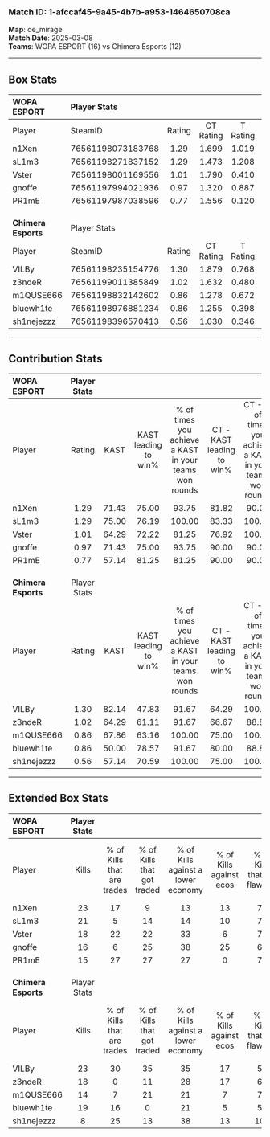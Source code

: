 ### Match ID: 1-afccaf45-9a45-4b7b-a953-1464650708ca  
**Map**: de_mirage  
**Match Date**: 2025-03-08  
**Teams**: WOPA ESPORT (16) vs Chimera Esports (12)  

---  

## Box Stats  

| **WOPA ESPORT**     | Player Stats      |        |           |          |       |      |       |         |        |      |     |
| :- | :- | :-: | :-: | :-: | :-: | :-: | :-: | :-: | :-: | :-: | :-: |
| Player              | SteamID           | Rating | CT Rating | T Rating | KAST  | ADR  | Kills | Assists | Deaths | K/D  | HS% |
| n1Xen               | 76561198073183768 |  1.29  |   1.699   |  1.019   | 71.43 | 89.3 |  23   |    5    |   16   | 1.44 | 78  |
| sL1m3               | 76561198271837152 |  1.29  |   1.473   |  1.208   | 75.00 | 74.8 |  21   |    7    |   12   | 1.75 | 52  |
| Vster               | 76561198001169556 |  1.01  |   1.790   |  0.410   | 64.29 | 72.5 |  18   |    5    |   17   | 1.06 | 55  |
| gnoffe              | 76561197994021936 |  0.97  |   1.320   |  0.887   | 71.43 | 74.6 |  16   |   11    |   20   | 0.80 | 68  |
| PR1mE               | 76561197987038596 |  0.77  |   1.556   |  0.120   | 57.14 | 48.2 |  15   |    4    |   18   | 0.83 | 60  |
|                     |                   |        |           |          |       |      |       |         |        |      |     |
|                     |                   |        |           |          |       |      |       |         |        |      |     |
|                     |                   |        |           |          |       |      |       |         |        |      |     |
| **Chimera Esports** | Player Stats      |        |           |          |       |      |       |         |        |      |     |
| Player              | SteamID           | Rating | CT Rating | T Rating | KAST  | ADR  | Kills | Assists | Deaths | K/D  | HS% |
| VILBy               | 76561198235154776 |  1.30  |   1.879   |  0.768   | 82.14 | 84.9 |  23   |    6    |   19   | 1.21 | 60  |
| z3ndeR              | 76561199011385849 |  1.02  |   1.632   |  0.480   | 64.29 | 87.7 |  18   |    4    |   19   | 0.95 | 27  |
| m1QUSE666           | 76561198832142602 |  0.86  |   1.278   |  0.672   | 67.86 | 66.2 |  14   |    5    |   19   | 0.74 | 57  |
| bluewh1te           | 76561198976881234 |  0.86  |   1.255   |  0.398   | 50.00 | 63.1 |  19   |    1    |   19   | 1.00 | 52  |
| sh1nejezzz          | 76561198396570413 |  0.56  |   1.030   |  0.346   | 57.14 | 49.9 |   8   |    6    |   18   | 0.44 | 87  |
---  

## Contribution Stats  

| **WOPA ESPORT**     | Player Stats |       |                      |                                                        |                           |                                                             |                          |                                                            |
| :- | :-: | :-: | :-: | :-: | :-: | :-: | :-: | :-: |
| Player              |    Rating    | KAST  | KAST leading to win% | % of times you achieve a KAST in your teams won rounds | CT - KAST leading to win% | CT - % of times you achieve a KAST in your teams won rounds | T - KAST leading to win% | T - % of times you achieve a KAST in your teams won rounds |
| n1Xen               |     1.29     | 71.43 |        75.00         |                         93.75                          |           81.82           |                            90.00                            |          66.67           |                           100.00                           |
| sL1m3               |     1.29     | 75.00 |        76.19         |                         100.00                         |           83.33           |                           100.00                            |          66.67           |                           100.00                           |
| Vster               |     1.01     | 64.29 |        72.22         |                         81.25                          |           76.92           |                           100.00                            |          60.00           |                           50.00                            |
| gnoffe              |     0.97     | 71.43 |        75.00         |                         93.75                          |           90.00           |                            90.00                            |          60.00           |                           100.00                           |
| PR1mE               |     0.77     | 57.14 |        81.25         |                         81.25                          |           90.00           |                            90.00                            |          66.67           |                           66.67                            |
|                     |              |       |                      |                                                        |                           |                                                             |                          |                                                            |
|                     |              |       |                      |                                                        |                           |                                                             |                          |                                                            |
|                     |              |       |                      |                                                        |                           |                                                             |                          |                                                            |
| **Chimera Esports** | Player Stats |       |                      |                                                        |                           |                                                             |                          |                                                            |
| Player              |    Rating    | KAST  | KAST leading to win% | % of times you achieve a KAST in your teams won rounds | CT - KAST leading to win% | CT - % of times you achieve a KAST in your teams won rounds | T - KAST leading to win% | T - % of times you achieve a KAST in your teams won rounds |
| VILBy               |     1.30     | 82.14 |        47.83         |                         91.67                          |           64.29           |                           100.00                            |          22.22           |                           66.67                            |
| z3ndeR              |     1.02     | 64.29 |        61.11         |                         91.67                          |           66.67           |                            88.89                            |          50.00           |                           100.00                           |
| m1QUSE666           |     0.86     | 67.86 |        63.16         |                         100.00                         |           75.00           |                           100.00                            |          42.86           |                           100.00                           |
| bluewh1te           |     0.86     | 50.00 |        78.57         |                         91.67                          |           80.00           |                            88.89                            |          75.00           |                           100.00                           |
| sh1nejezzz          |     0.56     | 57.14 |        70.59         |                         100.00                         |           75.00           |                           100.00                            |          60.00           |                           100.00                           |
---  

## Extended Box Stats  

| **WOPA ESPORT**     | Player Stats |                            |                            |                                    |                         |                              |                                 |        |                             |                                     |                          |                               |                            |
| :- | :-: | :-: | :-: | :-: | :-: | :-: | :-: | :-: | :-: | :-: | :-: | :-: | :-: |
| Player              |    Kills     | % of Kills that are trades | % of Kills that got traded | % of Kills against a lower economy | % of Kills against ecos | % of Kills that are flawless | % of Kills that are close duels | Deaths | % of Deaths that get traded | % of Deaths against a lower economy | % of Deaths against ecos | % of Deaths that are flawless | % of Deaths that are close |
| n1Xen               |      23      |             17             |             9              |                 13                 |           13            |              70              |                9                |   16   |             13              |                  6                  |            0             |              56               |             6              |
| sL1m3               |      21      |             5              |             14             |                 14                 |           10            |              76              |                0                |   12   |             17              |                 17                  |            8             |              58               |             0              |
| Vster               |      18      |             22             |             22             |                 33                 |            6            |              72              |               11                |   17   |             12              |                 12                  |            0             |              65               |             0              |
| gnoffe              |      16      |             6              |             25             |                 38                 |           25            |              69              |                0                |   20   |             30              |                 20                  |            10            |              55               |             5              |
| PR1mE               |      15      |             27             |             27             |                 27                 |            0            |              73              |                7                |   18   |              6              |                  6                  |            0             |              67               |             6              |
|                     |              |                            |                            |                                    |                         |                              |                                 |        |                             |                                     |                          |                               |                            |
|                     |              |                            |                            |                                    |                         |                              |                                 |        |                             |                                     |                          |                               |                            |
|                     |              |                            |                            |                                    |                         |                              |                                 |        |                             |                                     |                          |                               |                            |
| **Chimera Esports** | Player Stats |                            |                            |                                    |                         |                              |                                 |        |                             |                                     |                          |                               |                            |
| Player              |    Kills     | % of Kills that are trades | % of Kills that got traded | % of Kills against a lower economy | % of Kills against ecos | % of Kills that are flawless | % of Kills that are close duels | Deaths | % of Deaths that get traded | % of Deaths against a lower economy | % of Deaths against ecos | % of Deaths that are flawless | % of Deaths that are close |
| VILBy               |      23      |             30             |             35             |                 35                 |           17            |              52              |                4                |   19   |             16              |                  5                  |            0             |              58               |             5              |
| z3ndeR              |      18      |             0              |             11             |                 28                 |           17            |              61              |                6                |   19   |             21              |                 11                  |            0             |              89               |             0              |
| m1QUSE666           |      14      |             7              |             21             |                 21                 |            7            |              71              |                7                |   19   |             37              |                 11                  |            0             |              68               |             5              |
| bluewh1te           |      19      |             16             |             0              |                 21                 |            5            |              53              |                0                |   19   |              5              |                  5                  |            0             |              84               |             5              |
| sh1nejezzz          |      8       |             25             |             13             |                 38                 |           13            |             100              |                0                |   18   |             17              |                  6                  |            0             |              67               |             11             |
